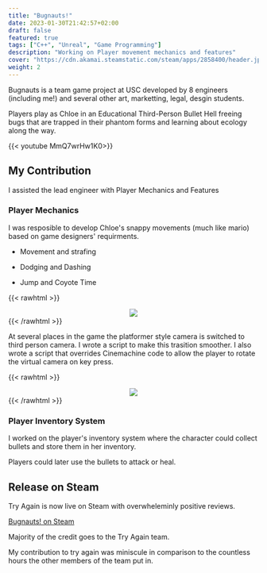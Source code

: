 ```yaml
---
title: "Bugnauts!"
date: 2023-01-30T21:42:57+02:00
draft: false
featured: true
tags: ["C++", "Unreal", "Game Programming"]
description: "Working on Player movement mechanics and features"
cover: "https://cdn.akamai.steamstatic.com/steam/apps/2858400/header.jpg?t=1715447791"
weight: 2
---
```


Bugnauts is a team game project at USC developed by 8 engineers (including me!) and several other art, marketting, legal, desgin students. 

Players play as Chloe in an Educational Third-Person Bullet Hell freeing bugs that are trapped in their phantom forms and learning about ecology along the way.

{{< youtube MmQ7wrHw1K0>}}

## My Contribution

I assisted the lead engineer with Player Mechanics and Features

### Player Mechanics

I was resposible to develop Chloe's snappy movements (much like mario) based on game designers' requirments.

- Movement and strafing

- Dodging and Dashing

- Jump and Coyote Time



{{< rawhtml >}}

<div style="text-align: center; width: 100%">
        <img src="../images/bugnauts1.gif">
</div>
{{< /rawhtml >}}

At several places in the game the platformer style camera is switched to third person camera. I wrote a script to make this trasition smoother. I also wrote a script that overrides Cinemachine code to allow the player to rotate the virtual camera on key press. 

{{< rawhtml >}}

<div style="text-align: center; width: 100%">
        <img src="../images/bugnauts2.gif">
</div>
{{< /rawhtml >}}

### Player Inventory System

I worked on the player's inventory system where the character could collect bullets and store them in her inventory.

Players could later use the bullets to attack or heal.

## Release on Steam

Try Again is now live on Steam with overwheleminly positive reviews.

[Bugnauts! on Steam](https://store.steampowered.com/app/2858400/Bugnauts/)

Majority of the credit goes to the Try Again team. 

My contribution to try again was miniscule in comparison to the countless hours the other members of the team put in. 
